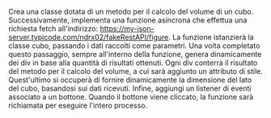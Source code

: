 Crea una classe dotata di un metodo per il calcolo del volume di un cubo. Successivamente, implementa una funzione asincrona che effettua una richiesta fetch all'indirizzo: https://my-json-server.typicode.com/ndrx02/fakeRestAPI/figure. La funzione istanzierà la classe cubo, passando i dati raccolti come parametri.
Una volta completato questo passaggio, sempre all'interno della funzione, genera dinamicamente dei div in base alla quantità di risultati ottenuti. Ogni div conterrà il risultato del metodo per il calcolo del volume, a cui sarà aggiunto un attributo di stile. Quest'ultimo si occuperà di fornire dinamicamente la dimensione del lato del cubo, basandosi sui dati ricevuti.
Infine, aggiungi un listener di eventi associato a un bottone. Quando il bottone viene cliccato, la funzione sarà richiamata per eseguire l'intero processo.